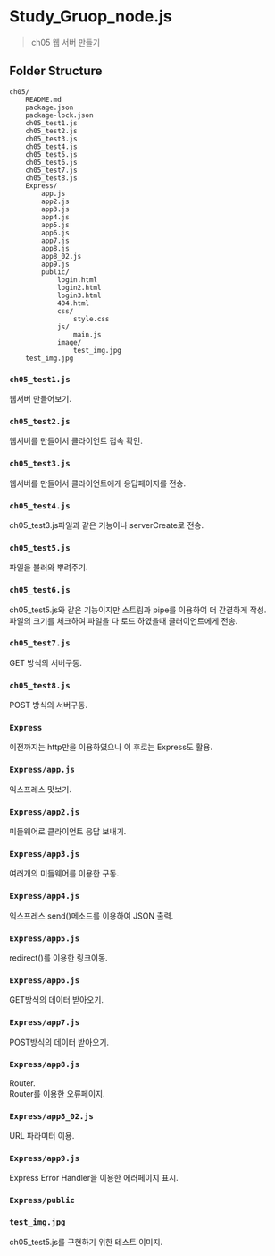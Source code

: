 # Study_Gruop_node.js

> ch05 웹 서버 만들기

## Folder Structure

```
ch05/
	README.md
	package.json
	package-lock.json
	ch05_test1.js
	ch05_test2.js
	ch05_test3.js
	ch05_test4.js
	ch05_test5.js
	ch05_test6.js
	ch05_test7.js
	ch05_test8.js
	Express/
		app.js
		app2.js
		app3.js
		app4.js
		app5.js
		app6.js
		app7.js
		app8.js
		app8_02.js
		app9.js
		public/
			login.html
			login2.html
			login3.html
			404.html
			css/
				style.css
			js/
				main.js
			image/
				test_img.jpg
	test_img.jpg
```

### `ch05_test1.js`
웹서버 만들어보기.

### `ch05_test2.js`
웹서버를 만들어서 클라이언트 접속 확인.

### `ch05_test3.js`
웹서버를 만들어서 클라이언트에게 응답페이지를 전송.

### `ch05_test4.js`
ch05_test3.js파일과 같은 기능이나 serverCreate로 전송.

### `ch05_test5.js`
파일을 불러와 뿌려주기.

### `ch05_test6.js`
ch05_test5.js와 같은 기능이지만 스트림과 pipe를 이용하여 더 간결하게 작성. <br>
파일의 크기를 체크하여 파일을 다 로드 하였을때 클러이언트에게 전송.

### `ch05_test7.js`
GET 방식의 서버구동.

### `ch05_test8.js`
POST 방식의 서버구동.

### `Express`
이전까지는 http만을 이용하였으나 이 후로는 Express도 활용.

### `Express/app.js`
익스프레스 맛보기.

### `Express/app2.js`
미들웨어로 클라이언트 응답 보내기.

### `Express/app3.js`
여러개의 미들웨어를 이용한 구동.

### `Express/app4.js`
익스프레스 send()메소드를 이용하여 JSON 출력.

### `Express/app5.js`
redirect()를 이용한 링크이동.

### `Express/app6.js`
GET방식의 데이터 받아오기.

### `Express/app7.js`
POST방식의 데이터 받아오기.

### `Express/app8.js`
Router. <br>
Router를 이용한 오류페이지.

### `Express/app8_02.js`
URL 파라미터 이용.

### `Express/app9.js`
Express Error Handler을 이용한 에러페이지 표시.

### `Express/public`

### `test_img.jpg`
ch05_test5.js를 구현하기 위한 테스트 이미지.